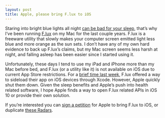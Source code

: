 ```yaml
---
layout: post
title: Apple, please bring F.lux to iOS
---
```


Staring into bright blue lights all night [can be bad for your sleep](https://justgetflux.com/research.html), that’s why I’ve been running [F.lux](https://justgetflux.com) on my Mac for the last couple years. F.lux is a freeware utility that slowly makes your computer screen emitted light less blue and more orange as the sun sets. I don’t have any of my own hard evidence to back up F.lux’s claims, but my Mac screen seems less harsh at night, and falling asleep has been easier since I started using it.

Unfortunately, these days I tend to use my iPad and iPhone more than my Mac before bed, and F.lux (or a utility like it) is not available on iOS due to current App Store restrictions. For a [brief time last week](https://www.macstories.net/linked/sideloading-f-lux-on-ios/), F.lux offered a way to sideload their app on iOS devices through Xcode. However, Apple quickly shut them down. Given the sleep benefits and Apple’s push into health related software, I hope Apple finds a way to open F.lux related APIs in iOS 10 or provide their own solution.

If you’re interested you can [sign a petition](http://www.ipetitions.com/petition/allow-flux-on-ios) for Apple to bring F.lux to iOS, or duplicate [these Radars](http://www.openradar.me/search?query=f.lux).